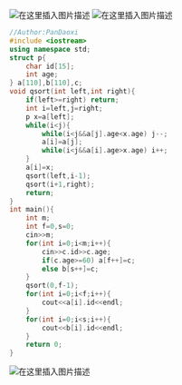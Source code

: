 ![在这里插入图片描述](https://pic.2ge.org/cdn/?url=https://img-blog.csdnimg.cn/5ac3dad4be234bb38cee7f39aa15ac76.png?x-oss-process=image/watermark,type_ZHJvaWRzYW5zZmFsbGJhY2s,shadow_50,text_Q1NETiBA5r2Y6YGT54a5,size_20,color_FFFFFF,t_70,g_se,x_16)
![在这里插入图片描述](https://pic.2ge.org/cdn/?url=https://img-blog.csdnimg.cn/6f0cd7c75ef34a1e8af1ff28157921f2.png?x-oss-process=image/watermark,type_ZHJvaWRzYW5zZmFsbGJhY2s,shadow_50,text_Q1NETiBA5r2Y6YGT54a5,size_20,color_FFFFFF,t_70,g_se,x_16)

```cpp
//Author:PanDaoxi
#include <iostream> 
using namespace std;
struct p{
	char id[15];
	int age;
} a[110],b[110],c;
void qsort(int left,int right){
	if(left>=right) return;
	int i=left,j=right;
	p x=a[left];
	while(i<j){
		while(i<j&&a[j].age<x.age) j--;
		a[i]=a[j];
		while(i<j&&a[i].age>x.age) i++;
	}
	a[i]=x;
	qsort(left,i-1);
	qsort(i+1,right);
	return;
}
int main(){
	int m;
	int f=0,s=0;
	cin>>m;
	for(int i=0;i<m;i++){
		cin>>c.id>>c.age;
		if(c.age>=60) a[f++]=c;
		else b[s++]=c;
	}
	qsort(0,f-1);
	for(int i=0;i<f;i++){
		cout<<a[i].id<<endl;
	}
	for(int i=0;i<s;i++){
		cout<<b[i].id<<endl;
	}
	return 0; 
} 
```
![在这里插入图片描述](https://pic.2ge.org/cdn/?url=https://img-blog.csdnimg.cn/30dbf3b2abdd4c5fa0c1752220206b36.png?x-oss-process=image/watermark,type_ZHJvaWRzYW5zZmFsbGJhY2s,shadow_50,text_Q1NETiBA5r2Y6YGT54a5,size_20,color_FFFFFF,t_70,g_se,x_16)

